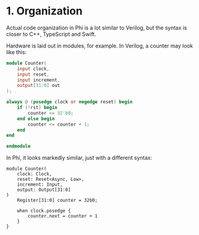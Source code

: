 # 1. Organization
Actual code organization in Phi is a lot similar to Verilog, but the syntax is closer to C++, TypeScript and Swift.

Hardware is laid out in modules, for example. In Verilog, a counter may look like this:

```verilog
module Counter(
    input clock,
    input reset,
    input increment,
    output[31:0] out
);

always @ (posedge clock or negedge reset) begin
    if (!rst) begin
        counter <= 32'b0;
    end else begin
        counter <= counter + 1;
    end
end

endmodule
```


In Phi, it looks markedly similar, just with a different syntax:

```phi
module Counter(
    clock: Clock,
    reset: Reset<Async, Low>,
    increment: Input,
    output: Output[31:0]
)
    Register[31:0] counter = 32b0;

    when clock.posedge {
        counter.next = counter + 1
    }
}
```
